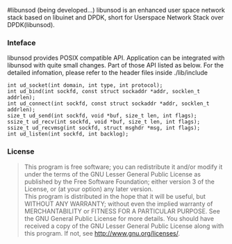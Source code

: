 #libunsod (being developed...)
libunsod is an enhanced user space network stack based on libuinet and DPDK, short for Userspace Network Stack over DPDK(libunsod). 

### Inteface
libunsod provides POSIX compatible API. Application can be integrated with libunsod with quite small changes. Part of those API listed as below. For the detailed infomation, please refer to the header files inside ./lib/include

	int ud_socket(int domain, int type, int protocol);  
	int ud_bind(int sockfd, const struct sockaddr *addr, socklen_t addrlen);  
	int ud_connect(int sockfd, const struct sockaddr *addr, socklen_t addrlen);    
	size_t ud_send(int sockfd, void *buf, size_t len, int flags);    
	ssize_t ud_recv(int sockfd, void *buf, size_t len, int flags);  
	ssize_t ud_recvmsg(int sockfd, struct msghdr *msg, int flags);  
	int ud_listen(int sockfd, int backlog);


### License
>This program is free software; you can redistribute it and/or modify it under the terms of the GNU Lesser General Public License as published by the Free Software Foundation; either version 3 of the License, or (at your option) any later version.  
>This program is distributed in the hope that it will be useful, but WITHOUT ANY WARRANTY; without even the implied warranty of MERCHANTABILITY or FITNESS FOR A PARTICULAR PURPOSE. See the GNU General Public License for more details. You should have received a copy of the GNU Lesser General Public License along with this program. If not, see http://www.gnu.org/licenses/.